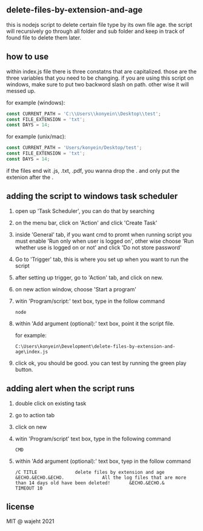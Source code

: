 ## delete-files-by-extension-and-age

this is nodejs script to delete certain file type by its own file age. the script will recursively go through all folder and sub folder and keep in track of found file to delete them later.

## how to use

within index.js file there is three constatns that are capitalized. those are the three variables that you need to be changing. if you are using this script on windows, make sure to put two backword slash on path. other wise it will messed up.

for example (windows):

```javascript
const CURRENT_PATH = 'C:\\Users\\konyein\\Desktop\\test';
const FILE_EXTENSION = 'txt';
const DAYS = 14;
```

for example (unix/mac):

```javascript
const CURRENT_PATH = 'Users/konyein/Desktop/test';
const FILE_EXTENSION = 'txt';
const DAYS = 14;
```

if the files end wit .js, .txt, .pdf, you wanna drop the . and only put the extenion after the .

## adding the script to windows task scheduler

1. open up 'Task Scheduler', you can do that by searching
2. on the menu bar, click on 'Action' and click 'Create Task'
3. inside 'General' tab, if you want cmd to promt when running script you must enable 'Run only when user is logged on', other wise choose 'Run whether use is logged on or not' and click 'Do not store password'
4. Go to 'Trigger' tab, this is where you set up when you want to run the script
5. after setting up trigger, go to 'Action' tab, and click on new.
6. on new action window, choose 'Start a program'
7. witin 'Program/script:' text box, type in the follow command
    ```
    node
    ```
8. within 'Add argument (optional):' text box, point it the script file.

    for example:

    ```
    C:\Users\konyein\Development\delete-files-by-extension-and-age\index.js
    ```

9. click ok, you should be good. you can test by running the green play button.

## adding alert when the script runs

1. double click on existing task
2. go to action tab
3. click on new
4. witin 'Program/script' text box, type in the following command

    ```
    CMD
    ```

5. within 'Add argument (optional):' text box, tyep in the follow command

    ```
    /C TITLE              delete files by extension and age  &ECHO.&ECHO.&ECHO.              All the log files that are more than 14 days old have been deleted!       &ECHO.&ECHO.&              TIMEOUT 10
    ```
## license
MIT @ wajeht 2021